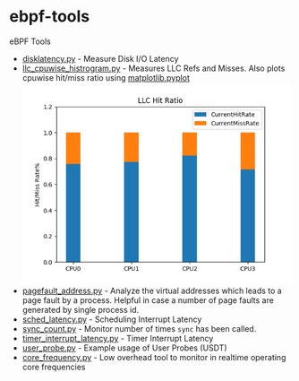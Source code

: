 # ebpf-tools
eBPF Tools

- [disklatency.py](disklatency.py) - Measure Disk I/O Latency
- [llc_cpuwise_histrogram.py](llc_cpuwis_histogram.py) - Measures LLC Refs and Misses. Also plots cpuwise hit/miss ratio using [matplotlib.pyplot](https://matplotlib.org/users/pyplot_tutorial.html)
![llc_hist.png](figures/llc_histogram.png)
- [pagefault_address.py](pagefault_address.py) - Analyze the virtual addresses which leads to a page fault by a process. Helpful in case a number of page faults are generated by single process id.
- [sched_latency.py](sched_latency.py) - Scheduling Interrupt Latency
- [sync_count.py](sync_count.py) - Monitor number of times `sync` has been called.
- [timer_interrupt_latency.py](timer_interrupt_latency.py) - Timer Interrupt Latency
- [user_probe.py](user_probe.py) - Example usage of User Probes (USDT)
- [core_frequency.py](core_frequency.py) - Low overhead tool to monitor in realtime operating core frequencies
